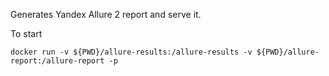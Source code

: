 Generates Yandex Allure 2 report and serve it.

To start

    docker run -v ${PWD}/allure-results:/allure-results -v ${PWD}/allure-report:/allure-report -p

